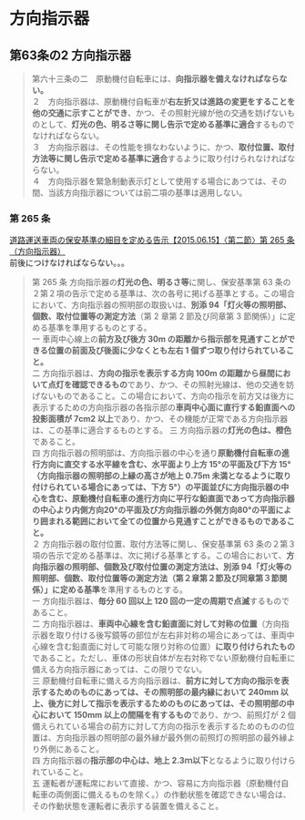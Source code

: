 # 方向指示器
## 第63条の2	方向指示器
> 第六十三条の二　原動機付自転車には、**向指示器を備えなければならない。**<br/>
２　方向指示器は、原動機付自転車が**右左折又は進路の変更をすることを他の交通に示すことができ**、かつ、その照射光線が他の交通を妨げないものとして、**灯光の色、明るさ等に関し告示で定める基準に適合**するものでなければならない。<br/>
３　方向指示器は、その性能を損なわないように、かつ、**取付位置、取付方法等に関し告示で定める基準に適合**するように取り付けられなければならない。<br/>
４　方向指示器を緊急制動表示灯として使用する場合にあつては、その間、当該方向指示器については前二項の基準は適用しない。

### 第 265 条
[道路運送車両の保安基準の細目を定める告示【2015.06.15】〈第二節〉第 265 条（方向指示器）](https://www.mlit.go.jp/common/000187722.pdf)  
前後につけなければならない。。。  
> 第 265 条 方向指示器の**灯光の色、明るさ等**に関し、保安基準第 63 条の２第２項の告示で定める基準は、次の各号に掲げる基準とする。この場合において、方向指示器の照明部の取扱いは、**別添 94「灯火等の照明部、個数、取付位置等の測定方法**（第 2 章第 2 節及び同章第 3 節関係）」に定める基準を準用するものとする。<br/>
一 車両中心線上の**前方及び後方 30m の距離から指示部を見通すことができる位置の前面及び後面に少なくとも左右 1 個ずつ取り付けられていること。**<br/>
二 方向指示器は、**方向の指示を表示する方向 100m の距離から昼間において点灯を確認できるもの**であり、かつ、その照射光線は、他の交通を妨げないものであること。この場合において、方向の指示を前方又は後方に表示するための方向指示器の各指示部の**車両中心面に直行する鉛直面への投影面積が 7cm2 以上**であり、かつ、その機能が正常である方向指示器は、この基準に適合するものとする。
三 方向指示器の**灯光の色は、橙色**であること。<br/>
四 方向指示器の照明部は、方向指示器の中心を通り**原動機付自転車の進行方向に直交する水平線を含む、水平面より上方 15°の平面及び下方 15°（方向指示器の照明部の上縁の高さが地上 0.75m 未満となるように取り付けられている場合にあっては、下方 5°）の平面並びに方向指示器の中心を含む、原動機付自転車の進行方向に平行な鉛直面であって方向指示器の中心より内側方向20°の平面及び方向指示器の外側方向80°の平面により囲まれる範囲において全ての位置から見通すことができるものであること。**<br/>
２ 方向指示器の取付位置、取付方法等に関し、保安基準第 63 条の２第３項の告示で定める基準は、次に掲げる基準とする。この場合において、**方向指示器の照明部、個数及び取付位置の測定方法は、別添 94「灯火等の照明部、個数、取付位置等の測定方法（第２章第２節及び同章第３節関係）」に定める基準**を準用するものとする。<br/>
一 方向指示器は、**毎分 60 回以上 120 回の一定の周期で点滅**するものであること。<br/>
二 方向指示器は、**車両中心線を含む鉛直面に対して対称の位置**（方向指示器を取り付ける後写鏡等の部位が左右非対称の場合にあっては、車両中心線を含む鉛直面に対して可能な限り対称の位置）**に取り付けられたもの**であること。ただし、車体の形状自体が左右対称でない原動機付自転車に備える方向指示器にあっては、この限りでない。<br/>
三 原動機付自転車に備える方向指示器は、**前方に対して方向の指示を表示するためのものにあっては、その照明部の最内縁において 240mm 以上、後方に対して指示を表示するためのものにあっては、その照明部の中心において 150mm 以上の間隔を有するもの**であり、かつ、前照灯が 2 個備えられている場合の前方に対して方向の指示を表示するためのものの位置は、方向指示器の照明部の最外縁が最外側の前照灯の照明部の最外縁より外側にあること。<br/>
四 方向指示器の**指示部の中心は、地上 2.3ｍ以下**となるように取り付けられていること。<br/>
五 運転者が運転席において直接、かつ、容易に方向指示器（原動機付自転車の両側面に備えるものを除く。）の作動状態を確認できない場合は、その作動状態を運転者に表示する装置を備えること。
